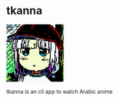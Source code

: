 # tkanna
<img style="width:150px;height:150px;" src="images/logo.jpg"/>

tkanna is an cli app to watch Arabic anime
